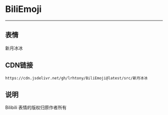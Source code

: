 
# BiliEmoji
---
## 表情
新月冰冰
## CDN链接
```
https://cdn.jsdelivr.net/gh/lrhtony/BiliEmoji@latest/src/新月冰冰
```
## 说明
Bilibili 表情的版权归原作者所有

